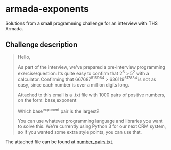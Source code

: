 # armada-exponents
Solutions from a small programming challenge for an interview with THS Armada.

## Challenge description
> Hello,
>
> As part of the interview, we've prepared a pre-interview programming exercise/question:
> Its quite easy to confirm that 2<sup>6</sup> > 5<sup>2</sup> with a calculator. Confirming that 667687<sup>515964</sup> > 636119<sup>517834</sup> is not as easy, since each number is over a million digits long.
>
> Attached to this email is a .txt file with 1000 pairs of positive numbers, on the form: base,exponent
>
> Which base<sup>exponent</sup> pair is the largest?
>
> You can use whatever programming language and libraries you want to solve this. We're currently using Python 3 for our next CRM system, so if you wanted some extra style points, you can use that.

The attached file can be found at [number_pairs.txt](number_pairs.txt).

